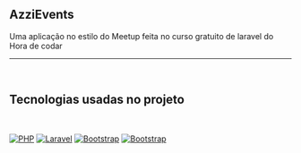 ## AzziEvents

Uma aplicação no estilo do Meetup feita no curso gratuito de laravel do Hora de codar
<br>

---
<br>

## Tecnologias usadas no projeto

<br>

<div style="display: inline_block">

  [![PHP](https://img.shields.io/badge/-php-%23777BB4?style=for-the-badge&logo=php&logoColor=white)](https://www.php.net)
  [![Laravel](https://img.shields.io/badge/-laravel-%23FF2D20?style=for-the-badge&logo=laravel&logoColor=white)](https://laravel.com)
  [![Bootstrap](https://img.shields.io/badge/-Bootstrap-%237952B3?style=for-the-badge&logo=Bootstrap&logoColor=white)](https://getbootstrap.com/docs/5.3)
  [![Bootstrap](https://img.shields.io/badge/-Bootstrap-%237952B3?style=for-the-badge&logo=Bootstrap&logoColor=white)](https://getbootstrap.com/docs/5.3)

</div>
